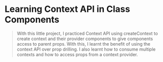 # Learning Context API in Class Components

> With this little project, I practiced Context API using createContext to create context and their provider components to give components access to parent props. With this, I learnt the benefit of using the context API over prop drilling. I also learnt how to consume multiple contexts and how to access props from a context provider.
